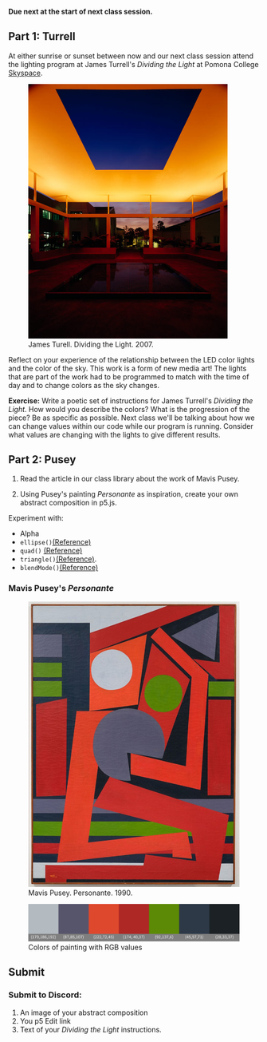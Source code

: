 **Due next at the start of next class session.**

## Part 1: Turrell

At either sunrise or sunset between now and our next class session attend the lighting program at James Turrell's *Dividing the Light* at Pomona College [Skyspace](https://www.pomona.edu/museum/collections/james-turrell-skyspace).

<figure> <img src = "/assets/images/code_01_turrell_01.jpg" width = "400px"><figcaption>James Turell. Dividing the Light. 2007.</figcaption> </figure>

Reflect on your experience of the relationship between the LED color lights and the color of the sky. This work is a form of new media art! The lights that are part of the work had to be programmed to match with the time of day and to change colors as the sky changes.

**Exercise:** Write a poetic set of instructions for James Turrell's *Dividing the Light*. How would you describe the colors? What is the progression of the piece? Be as specific as possible. Next class we'll be talking about how we can change values within our code while our program is running. Consider what values are changing with the lights to give different results.

## Part 2: Pusey

1. Read the article in our class library about the work of Mavis Pusey.

2. Using Pusey's painting *Personante* as inspiration, create your own abstract composition in p5.js.

Experiment with:

- Alpha
- `ellipse()`[(Reference)](https://p5js.org/reference/p5/ellipse/)
- `quad()` [(Reference)](https://p5js.org/reference/p5/quad/)
- `triangle()`[(Reference)](https://p5js.org/reference/p5/triangle/).
- `blendMode()`[(Reference)](https://p5js.org/reference/p5/blendMode/)

### Mavis Pusey's *Personante*

<figure> <img src = "/assets/images/code_01_marvis_01.jpg" ><figcaption> Mavis Pusey. Personante. 1990.</figcaption> </figure>

<figure> <img src = "/assets/images/code_01_exercise_color.jpg" ><figcaption>Colors of painting with RGB values</figcaption> </figure>

## Submit

### Submit to Discord:

1. An image of your abstract composition
2. You p5 Edit link
3. Text of your *Dividing the Light* instructions.